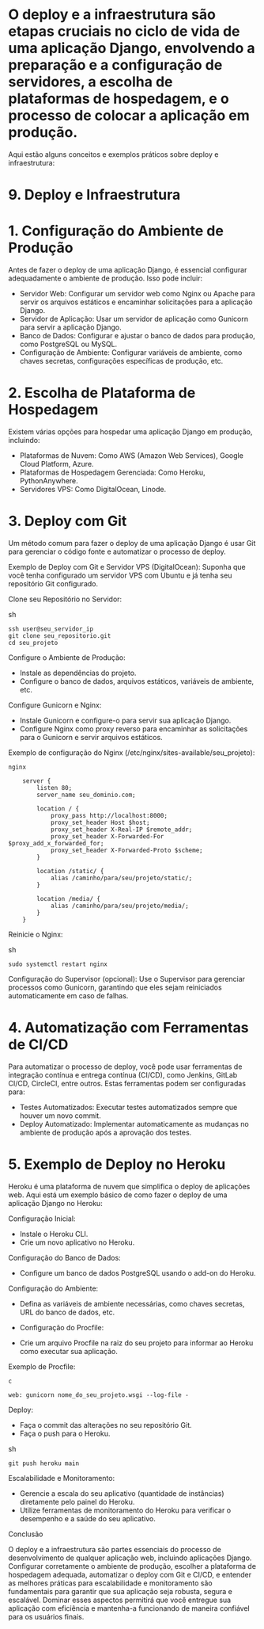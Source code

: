 # O deploy e a infraestrutura são etapas cruciais no ciclo de vida de uma aplicação Django, envolvendo a preparação e a configuração de servidores, a escolha de plataformas de hospedagem, e o processo de colocar a aplicação em produção. 

Aqui estão alguns conceitos e exemplos práticos sobre deploy e infraestrutura:

# 9. Deploy e Infraestrutura
# 1. Configuração do Ambiente de Produção

Antes de fazer o deploy de uma aplicação Django, é essencial configurar adequadamente o ambiente de produção. Isso pode incluir:

- Servidor Web: Configurar um servidor web como Nginx ou Apache para servir os arquivos estáticos e encaminhar solicitações para a aplicação Django.
- Servidor de Aplicação: Usar um servidor de aplicação como Gunicorn para servir a aplicação Django.
- Banco de Dados: Configurar e ajustar o banco de dados para produção, como PostgreSQL ou MySQL.
- Configuração de Ambiente: Configurar variáveis de ambiente, como chaves secretas, configurações específicas de produção, etc.

# 2. Escolha de Plataforma de Hospedagem

Existem várias opções para hospedar uma aplicação Django em produção, incluindo:

- Plataformas de Nuvem: Como AWS (Amazon Web Services), Google Cloud Platform, Azure.
- Plataformas de Hospedagem Gerenciada: Como Heroku, PythonAnywhere.
- Servidores VPS: Como DigitalOcean, Linode.

# 3. Deploy com Git

Um método comum para fazer o deploy de uma aplicação Django é usar Git para gerenciar o código fonte e automatizar o processo de deploy.

Exemplo de Deploy com Git e Servidor VPS (DigitalOcean):
Suponha que você tenha configurado um servidor VPS com Ubuntu e já tenha seu repositório Git configurado.

Clone seu Repositório no Servidor:

sh

    ssh user@seu_servidor_ip
    git clone seu_repositorio.git
    cd seu_projeto

Configure o Ambiente de Produção:

- Instale as dependências do projeto.
- Configure o banco de dados, arquivos estáticos, variáveis de ambiente, etc.

Configure Gunicorn e Nginx:

- Instale Gunicorn e configure-o para servir sua aplicação Django.
- Configure Nginx como proxy reverso para encaminhar as solicitações para o Gunicorn e servir arquivos estáticos.

Exemplo de configuração do Nginx (/etc/nginx/sites-available/seu_projeto):

    nginx

        server {
            listen 80;
            server_name seu_dominio.com;

            location / {
                proxy_pass http://localhost:8000;
                proxy_set_header Host $host;
                proxy_set_header X-Real-IP $remote_addr;
                proxy_set_header X-Forwarded-For $proxy_add_x_forwarded_for;
                proxy_set_header X-Forwarded-Proto $scheme;
            }

            location /static/ {
                alias /caminho/para/seu/projeto/static/;
            }

            location /media/ {
                alias /caminho/para/seu/projeto/media/;
            }
        }

Reinicie o Nginx:

sh

    sudo systemctl restart nginx

Configuração do Supervisor (opcional):
Use o Supervisor para gerenciar processos como Gunicorn, garantindo que eles sejam reiniciados automaticamente em caso de falhas.

# 4. Automatização com Ferramentas de CI/CD

Para automatizar o processo de deploy, você pode usar ferramentas de integração contínua e entrega contínua (CI/CD), como Jenkins, GitLab CI/CD, CircleCI, entre outros. Estas ferramentas podem ser configuradas para:

- Testes Automatizados: Executar testes automatizados sempre que houver um novo commit.
- Deploy Automatizado: Implementar automaticamente as mudanças no ambiente de produção após a aprovação dos testes.

# 5. Exemplo de Deploy no Heroku

Heroku é uma plataforma de nuvem que simplifica o deploy de aplicações web. Aqui está um exemplo básico de como fazer o deploy de uma aplicação Django no Heroku:

Configuração Inicial:
- Instale o Heroku CLI.
- Crie um novo aplicativo no Heroku.

Configuração do Banco de Dados:
- Configure um banco de dados PostgreSQL usando o add-on do Heroku.

Configuração do Ambiente:
- Defina as variáveis de ambiente necessárias, como chaves secretas, URL do banco de dados, etc.

- Configuração do Procfile:
- Crie um arquivo Procfile na raiz do seu projeto para informar ao Heroku como executar sua aplicação.

Exemplo de Procfile:

    c

    web: gunicorn nome_do_seu_projeto.wsgi --log-file -

Deploy:

- Faça o commit das alterações no seu repositório Git.
- Faça o push para o Heroku.

sh

    git push heroku main

Escalabilidade e Monitoramento:
- Gerencie a escala do seu aplicativo (quantidade de instâncias) diretamente pelo painel do Heroku.
- Utilize ferramentas de monitoramento do Heroku para verificar o desempenho e a saúde do seu aplicativo.

Conclusão

O deploy e a infraestrutura são partes essenciais do processo de desenvolvimento de qualquer aplicação web, incluindo aplicações Django. Configurar corretamente o ambiente de produção, escolher a plataforma de hospedagem adequada, automatizar o deploy com Git e CI/CD, e entender as melhores práticas para escalabilidade e monitoramento são fundamentais para garantir que sua aplicação seja robusta, segura e escalável. Dominar esses aspectos permitirá que você entregue sua aplicação com eficiência e mantenha-a funcionando de maneira confiável para os usuários finais.
